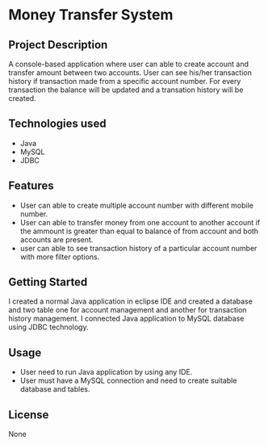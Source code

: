# Money Transfer System
## Project Description
A console-based application where user can able to create account and transfer amount between two accounts. User can see his/her transaction history if transaction made from a specific account number. For every transaction the balance will be updated and a transation history will be created.

## Technologies used
* Java
* MySQL
* JDBC
## Features
* User can able to create multiple account number with different mobile number.
* User can able to transfer money from one account to another account if the ammount is greater than equal to balance of from account and both accounts are present.
* user can able to see transaction history of a particular account number with more filter options.
## Getting Started
I created a normal Java application in eclipse IDE and created a database and two table one for account management and another for transaction history management. I connected
Java application to MySQL database using JDBC technology.

## Usage
* User need to run Java application by using any IDE.
* User must have a MySQL connection and need to create suitable database and tables.
## License
None
